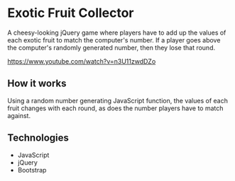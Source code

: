 # Exotic Fruit Collector
A cheesy-looking jQuery game where players have to add up the values of each exotic fruit to match the computer's number. If a player goes above the computer's randomly generated number, then they lose that round.

https://www.youtube.com/watch?v=n3U11zwdDZo

## How it works
Using a random number generating JavaScript function, the values of each fruit changes with each round, as does the number players have to match against.

## Technologies
* JavaScript
* jQuery
* Bootstrap
